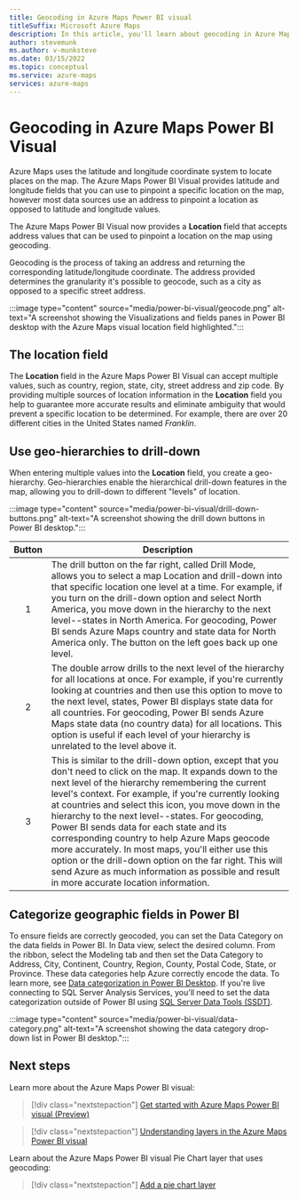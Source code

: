 ```yaml
---
title: Geocoding in Azure Maps Power BI visual
titleSuffix: Microsoft Azure Maps
description: In this article, you'll learn about geocoding in Azure Maps Power BI visual.
author: stevemunk
ms.author: v-munksteve
ms.date: 03/15/2022
ms.topic: conceptual
ms.service: azure-maps
services: azure-maps
---
```


# Geocoding in Azure Maps Power BI Visual

Azure Maps uses the latitude and longitude coordinate system to locate places on the map. The Azure Maps Power BI Visual provides latitude and longitude fields that you can use to pinpoint a specific location on the map, however most data sources use an address to pinpoint a location as opposed to latitude and longitude values.

The Azure Maps Power BI Visual now provides a **Location** field that accepts address values that can be used to pinpoint a location on the map using geocoding.

Geocoding is the process of taking an address and returning the corresponding latitude/longitude coordinate. The address provided determines the granularity it's possible to geocode, such as a city as opposed to a specific street address.

:::image type="content" source="media/power-bi-visual/geocode.png" alt-text="A screenshot showing the Visualizations and fields panes in Power BI desktop with the Azure Maps visual location field highlighted.":::

## The location field

The **Location** field in the Azure Maps Power BI Visual can accept multiple values, such as country, region, state, city, street address and zip code. By providing multiple sources of location information in the **Location** field you help to guarantee more accurate results and eliminate ambiguity that would prevent a specific location to be determined. For example, there are over 20 different cities in the United States named *Franklin*.

## Use geo-hierarchies to drill-down

When entering multiple values into the **Location** field, you create a geo-hierarchy. Geo-hierarchies enable the hierarchical drill-down features in the map, allowing you to drill-down to different "levels" of location.

:::image type="content" source="media/power-bi-visual/drill-down-buttons.png" alt-text="A screenshot showing the drill down buttons in Power BI desktop.":::

| Button  | Description |
|:-:|-------------------------------------------------------------------------------------------|
| 1 | The drill button on the far right, called Drill Mode, allows you to select a map Location and drill-down into that specific location one level at a time. For example, if you turn on the drill-down option and select North America, you move down in the hierarchy to the next level--states in North America. For geocoding, Power BI sends Azure Maps country and state data for North America only. The button on the left goes back up one level. |
| 2 | The double arrow drills to the next level of the hierarchy for all locations at once. For example, if you're currently looking at countries and then use this option to move to the next level, states, Power BI displays state data for all countries. For geocoding, Power BI sends Azure Maps state data (no country data) for all locations. This option is useful if each level of your hierarchy is unrelated to the level above it. |
| 3 | This is similar to the drill-down option, except that you don't need to click on the map. It expands down to the next level of the hierarchy remembering the current level's context. For example, if you're currently looking at countries and select this icon, you move down in the hierarchy to the next level--states. For geocoding, Power BI sends data for each state and its corresponding country to help Azure Maps geocode more accurately. In most maps, you'll either use this option or the drill-down option on the far right. This will send Azure as much information as possible and result in more accurate location information. |

## Categorize geographic fields in Power BI

To ensure fields are correctly geocoded, you can set the Data Category on the data fields in Power BI. In Data view, select the desired column. From the ribbon, select the Modeling tab and then set the Data Category to Address, City, Continent, Country, Region, County, Postal Code, State, or Province. These data categories help Azure correctly encode the data. To learn more, see [Data categorization in Power BI Desktop](/power-bi/transform-model/desktop-data-categorization). If you're live connecting to SQL Server Analysis Services, you'll need to set the data categorization outside of Power BI using [SQL Server Data Tools (SSDT)](/sql/ssdt/download-sql-server-data-tools-ssdt).

:::image type="content" source="media/power-bi-visual/data-category.png" alt-text="A screenshot showing the data category drop-down list in Power BI desktop.":::

## Next steps

Learn more about the Azure Maps Power BI visual:

> [!div class="nextstepaction"]
> [Get started with Azure Maps Power BI visual (Preview)](power-bi-visual-get-started.md)

> [!div class="nextstepaction"]
> [Understanding layers in the Azure Maps Power BI visual](power-bi-visual-understanding-layers.md)

Learn about the Azure Maps Power BI visual Pie Chart layer that uses geocoding:

> [!div class="nextstepaction"]
> [Add a pie chart layer](power-bi-visual-add-pie-chart-layer.md)
